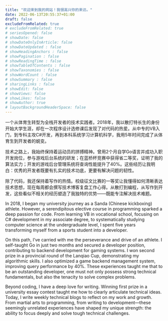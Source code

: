 ```yaml
---
title: "欢迎来到我的网站！我很高兴你的来访。"
date: 2022-06-13T20:55:37+01:00
draft: false
excludeFromRelated: true
# excludeFromRelated: true
# seriesOpened: false
# showDate: false
# showDateOnlyInArticle: false
# showDateUpdated : false
# showHeadingAnchors : false
# showPagination : false
# showReadingTime : false
# showTableOfContents : false
# showTaxonomies : false 
# showWordCount : false
# showSummary : false
# sharingLinks : false
# showEdit: false
# showViews: false
# showLikes: false
# showAuthor: true
# layoutBackgroundHeaderSpace: false
---
```


一个从体育生转型为全栈开发者的技术实践者。2018年，我以散打特长生的身份开始大学生涯，却在一次程序设计选修课后发现了对代码的热爱。从中专的VB入门，到专科主攻C#开发，再到本科系统学习计算机科学，我用5年时间完成了从体育生到开发者的蜕变。

技术之路上，我始终保持着运动员的拼搏精神。曾用2个月自学Go语言并成功入职开发岗位，参与游戏后台系统的研发；在蓝桥杯竞赛中获得省二等奖，证明了我的算法实力；开发的游戏后台管理系统将查询性能提升了40%。这些经历让我明白：优秀的开发者既要有扎实的技术功底，更要有解决问题的韧性。

除了代码，我还保持着写作的热情。校级征文比赛的一等奖让我懂得如何清晰表达技术思想，现在每周都会撰写技术博客复盘工作心得。从散打到编程，从写作到开发，这些看似不相关的经历塑造了我独特的优势——既能专注解决技术难题。


In 2018, I began my university journey as a Sanda (Chinese kickboxing) athlete. However, a serendipitous elective course in programming sparked a deep passion for code. From learning VB in vocational school, focusing on C# development in my associate degree, to systematically studying computer science at the undergraduate level, I spent five years transforming myself from a sports student into a developer.

On this path, I’ve carried with me the perseverance and drive of an athlete. I self-taught Go in just two months and secured a developer position, contributing to backend development for gaming systems. I won second prize in a provincial round of the Lanqiao Cup, demonstrating my algorithmic skills. I also optimized a game backend management system, improving query performance by 40%. These experiences taught me that to be an outstanding developer, one must not only possess strong technical fundamentals, but also the tenacity to solve complex problems.

Beyond coding, I have a deep love for writing. Winning first prize in a university essay contest taught me how to clearly articulate technical ideas. Today, I write weekly technical blogs to reflect on my work and growth. From martial arts to programming, from writing to development—these seemingly unrelated experiences have shaped my unique strength: the ability to focus deeply and solve tough technical challenges.